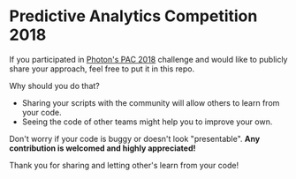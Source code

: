 # Predictive Analytics Competition 2018

If you participated in [Photon's PAC 2018](http://www.photon-ai.com/pac)
challenge and would like to publicly share your approach, feel free to put it
in this repo.

Why should you do that?

 - Sharing your scripts with the community will allow others to learn from your
code.
 - Seeing the code of other teams might help you to improve your own.

Don't worry if your code is buggy or doesn't look "presentable".
**Any contribution is welcomed and highly appreciated!**

Thank you for sharing and letting other's learn from your code!
